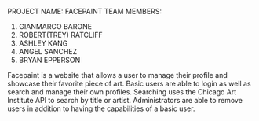 PROJECT NAME: FACEPAINT
TEAM MEMBERS:
1. GIANMARCO BARONE
2. ROBERT(TREY) RATCLIFF
3. ASHLEY KANG
4. ANGEL SANCHEZ
5. BRYAN EPPERSON



Facepaint is a website that allows a user to manage their profile and showcase their favorite piece of art. Basic users are able to login as well as search and manage their own profiles. Searching uses the Chicago Art Institute API to search by title or artist. Administrators are able to remove users in addition to having the capabilities of a basic user.
